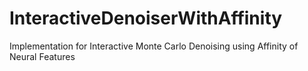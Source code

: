# InteractiveDenoiserWithAffinity
Implementation for Interactive Monte Carlo Denoising using Affinity of Neural Features
